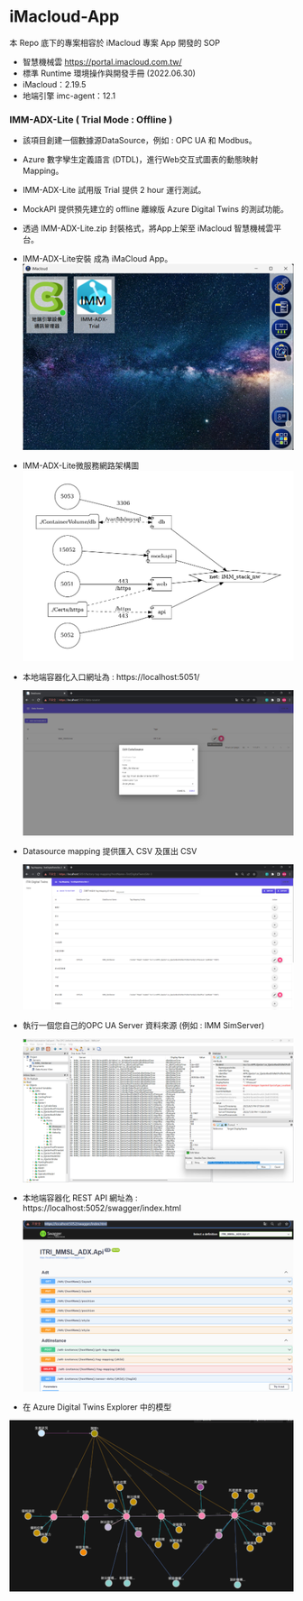 # iMacloud-App
本 Repo 底下的專案相容於 iMacloud 專案 App 開發的 SOP

- 智慧機械雲   https://portal.imacloud.com.tw/
- 標準 Runtime 環境操作與開發手冊 (2022.06.30)
- iMacloud：2.19.5
- 地端引擎 imc-agent：12.1



### IMM-ADX-Lite ( Trial Mode : Offline )

- 該項目創建一個數據源DataSource，例如 : OPC UA 和 Modbus。

- Azure 數字孿生定義語言 (DTDL)，進行Web交互式圖表的動態映射Mapping。

- IMM-ADX-Lite 試用版 Trial 提供  2 hour 運行測試。 

- MockAPI 提供預先建立的 offline 離線版 Azure Digital Twins 的測試功能。

- 透過 IMM-ADX-Lite.zip 封裝格式，將App上架至 iMacloud 智慧機械雲平台。

- IMM-ADX-Lite安裝 成為 iMaCloud App。
  ![docker-compose.offline](./IMM-ADX-Lite/apps/IMM-ADX-Lite/res/2023-07-31_155303.png)
  
  
  
- IMM-ADX-Lite微服務網路架構圖
  ![docker-compose.offline](./IMM-ADX-Lite/apps/IMM-ADX-Lite/res/docker-compose.offline.png)
  
- 本地端容器化入口網址為 :  https://localhost:5051/
  
  ![2023-08-01_164815](./IMM-ADX-Lite/apps/IMM-ADX-Lite/res/2023-08-01_164815.png)
  
  
  
- Datasource mapping 提供匯入 CSV 及匯出 CSV   
  
  ![2023-08-01_164903](./IMM-ADX-Lite/apps/IMM-ADX-Lite/res/2023-08-01_164903.png)
  
  
  
- 執行一個您自己的OPC UA Server 資料來源 (例如 : IMM SimServer)

  ![2023-07-30_232907](./IMM-ADX-Lite/apps/IMM-ADX-Lite/res/2023-07-30_232907.png)
  
  
  
- 本地端容器化 REST API 網址為 :  https://localhost:5052/swagger/index.html

  ![2023-08-01_111503](./IMM-ADX-Lite/apps/IMM-ADX-Lite/res/2023-08-01_111503.png)

  

- 在 Azure Digital Twins Explorer 中的模型

![1](./IMM-ADX-Lite/apps/IMM-ADX-Lite/res/1.png)
